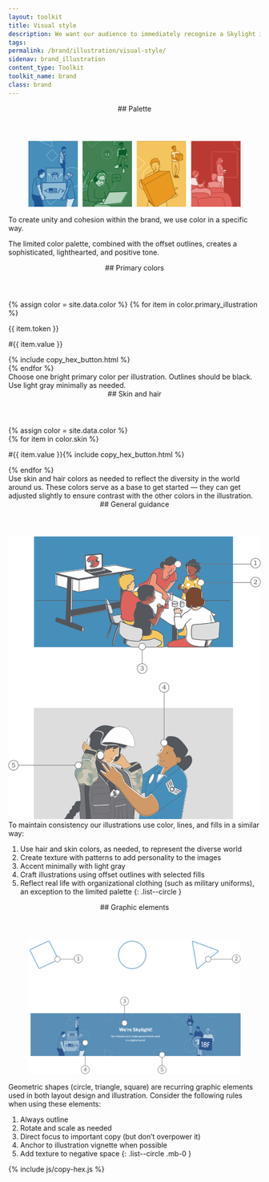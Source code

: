 ```yaml
---
layout: toolkit
title: Visual style
description: We want our audience to immediately recognize a Skylight illustration. To do that, we follow a few simple guidelines to ensure consistency, from our color palette to our use of lines and fill. Use this guidance to create illustrations that are uniquely Skylight.
tags:
permalink: /brand/illustration/visual-style/
sidenav: brand_illustration
content_type: Toolkit
toolkit_name: brand
class: brand
---
```


<div class="brand__content-section grid">
  <header class="grid__heading" markdown="1">
## Palette
  </header>
  <figure class="grid__image section__img p-4 p-md-5">
    <img class="w-100" src="/img/brand/illustration/palette.svg" alt="Illustrations in the brand color palette">
  </figure>
  <div class="grid__content" markdown="1">
To create unity and cohesion within the brand, we use color in a specific way.

The limited color palette, combined with the offset outlines, creates a sophisticated, lighthearted, and positive tone.
</div>
</div>

<div class="brand__content-section grid">
  <header class="grid__heading" markdown="1">
## Primary colors
  </header>
  <div class="grid__image section__container section__img--palette">
    <div class="swatch__container brand-swatch row">
    {% assign color = site.data.color %}
    {% for item in color.primary_illustration %}
      <div class="swatch-group col-6 col-md-4">
        <div class="swatch bg-{{ item.token }}"></div>
        <p>{{ item.token }}</p>
        <p class='hex-val'>#{{ item.value }}</p>
        {% include copy_hex_button.html %}
      </div>
    {% endfor %}
    </div>
  </div>
  <div class="grid__content" markdown="1">
Choose one bright primary color per illustration. Outlines should be black. Use light  gray minimally as needed.
</div>
</div>

<div class="brand__content-section grid">
  <header class="grid__heading" markdown="1">
## Skin and hair
  </header>
  <div class="grid__image section__container section__img--palette section__img--palette-alt">
    {% assign color = site.data.color %}
    <div class="row">
      {% for item in color.skin %}
        <div class="swatch__container col-4 col-lg-2 px-1">
          <div class="swatch--long" style="background-color:#{{ item.value }}">
          </div>
          <p class="brand__hex ml-0 d-flex">
            <span class="hex-val mr-2">#{{ item.value }}</span>{% include copy_hex_button.html %}
          </p>
        </div>
      {% endfor %}
    </div>
  </div>
  <div class="grid__content" markdown="1">
Use skin and hair colors as needed to reflect the diversity in the world around us. These colors serve as a base to get started — they can get adjusted slightly to ensure contrast with the other colors in the illustration.
</div>
</div>

<div class="brand__content-section grid">
  <header class="grid__heading" markdown="1">
## General guidance
  </header>
  <div class="grid__image section__container py-5 px-3 p-md-5">
    <div class="row">
      <div class="col-12 text-center">
        <img class="" src="/img/brand/illustration/general-guidance.svg" alt="Two images: A caretaker with children sitting around a table and playing with blocks with a computer in the background. Gear technician helping a female pilot put on her helmet.">
      </div>
    </div>
  </div>
  <div class="grid__content" markdown="1">
To maintain consistency our illustrations use color, lines, and fills in a similar way:

1. Use hair and skin colors, as needed, to represent the diverse world
1. Create texture with patterns to add personality to the images
1. Accent minimally with light gray
1. Craft illustrations using offset outlines with selected fills
1. Reflect real life with organizational clothing (such as military uniforms), an exception to the limited palette
{: .list--circle }
</div>
</div>

<div class="brand__content-section grid">
  <header class="grid__heading" markdown="1">
## Graphic elements
  </header>
  <div class="grid__image section__container py-5 px-3 p-md-5">
    <figure class="text-center mb-0">
      <img class="" src="/img/brand/illustration/graphic-elements.svg" alt="Geometric shapes and a website hero banner">
    </figure>
  </div>
  <div class="grid__content" markdown="1">
Geometric shapes (circle, triangle, square) are recurring graphic elements used in both layout design and illustration. Consider the following rules when using these elements:

1. Always outline
2. Rotate and scale as needed
3. Direct focus to important copy (but don’t overpower it)
4. Anchor to illustration vignette when possible
5. Add texture to negative space
{: .list--circle .mb-0 }
</div>
</div>

{% include js/copy-hex.js %}
